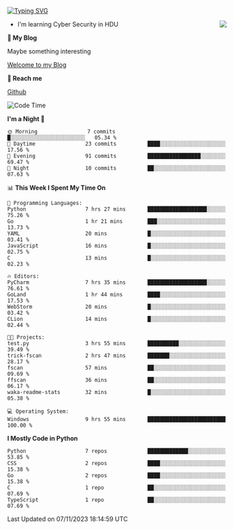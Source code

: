[![Typing SVG](https://readme-typing-svg.herokuapp.com?font=Fira+Code&pause=1000&random=false&width=450&height=60&lines=Hello+%F0%9F%91%8B%F0%9F%8F%BB;I'm+JBNRZ)](https://git.io/typing-svg)

<a href="#">
  <img align="right" src="https://github-readme-stats.vercel.app/api?username=JBNRZ&show_icons=true&bg_color=15,f2f7fd,E0EAFC" />
</a>

- I'm learning Cyber Security in HDU

 **🌱 My Blog**

Maybe something interesting

[Welcome to my Blog](https://jbnrz.com.cn/)

 **💬 Reach me** 

[Github](https://github.com/JBNRZ)


<!--START_SECTION:waka-->
![Code Time](http://img.shields.io/badge/Code%20Time-80%20hrs%2048%20mins-blue)

**I'm a Night 🦉** 

```text
🌞 Morning                7 commits           █░░░░░░░░░░░░░░░░░░░░░░░░   05.34 % 
🌆 Daytime                23 commits          ████░░░░░░░░░░░░░░░░░░░░░   17.56 % 
🌃 Evening                91 commits          █████████████████░░░░░░░░   69.47 % 
🌙 Night                  10 commits          ██░░░░░░░░░░░░░░░░░░░░░░░   07.63 % 
```


📊 **This Week I Spent My Time On** 

```text
💬 Programming Languages: 
Python                   7 hrs 27 mins       ███████████████████░░░░░░   75.26 % 
Go                       1 hr 21 mins        ███░░░░░░░░░░░░░░░░░░░░░░   13.73 % 
YAML                     20 mins             █░░░░░░░░░░░░░░░░░░░░░░░░   03.41 % 
JavaScript               16 mins             █░░░░░░░░░░░░░░░░░░░░░░░░   02.75 % 
C                        13 mins             █░░░░░░░░░░░░░░░░░░░░░░░░   02.23 % 

🔥 Editors: 
PyCharm                  7 hrs 35 mins       ███████████████████░░░░░░   76.61 % 
GoLand                   1 hr 44 mins        ████░░░░░░░░░░░░░░░░░░░░░   17.53 % 
WebStorm                 20 mins             █░░░░░░░░░░░░░░░░░░░░░░░░   03.42 % 
CLion                    14 mins             █░░░░░░░░░░░░░░░░░░░░░░░░   02.44 % 

🐱‍💻 Projects: 
test.py                  3 hrs 55 mins       ██████████░░░░░░░░░░░░░░░   39.49 % 
trick-fscan              2 hrs 47 mins       ███████░░░░░░░░░░░░░░░░░░   28.17 % 
fscan                    57 mins             ██░░░░░░░░░░░░░░░░░░░░░░░   09.69 % 
ffscan                   36 mins             ██░░░░░░░░░░░░░░░░░░░░░░░   06.17 % 
waka-readme-stats        32 mins             █░░░░░░░░░░░░░░░░░░░░░░░░   05.38 % 

💻 Operating System: 
Windows                  9 hrs 55 mins       █████████████████████████   100.00 % 
```

**I Mostly Code in Python** 

```text
Python                   7 repos             █████████████░░░░░░░░░░░░   53.85 % 
CSS                      2 repos             ████░░░░░░░░░░░░░░░░░░░░░   15.38 % 
Go                       2 repos             ████░░░░░░░░░░░░░░░░░░░░░   15.38 % 
C                        1 repo              ██░░░░░░░░░░░░░░░░░░░░░░░   07.69 % 
TypeScript               1 repo              ██░░░░░░░░░░░░░░░░░░░░░░░   07.69 % 
```




 Last Updated on 07/11/2023 18:14:59 UTC
<!--END_SECTION:waka-->
